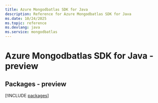 ```yaml
---
title: Azure Mongodbatlas SDK for Java
description: Reference for Azure Mongodbatlas SDK for Java
ms.date: 10/24/2025
ms.topic: reference
ms.devlang: java
ms.service: mongodbatlas
---
```

# Azure Mongodbatlas SDK for Java - preview
## Packages - preview
[!INCLUDE [packages](mongodbatlas-index.md)]